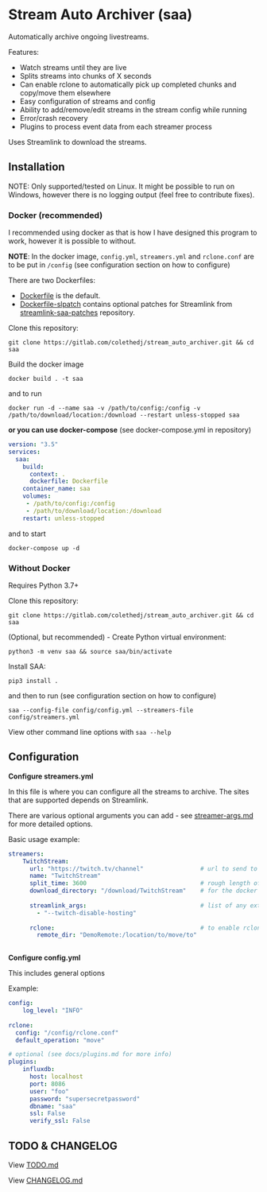 # Stream Auto Archiver (saa)

Automatically archive ongoing livestreams.

Features:
- Watch streams until they are live
- Splits streams into chunks of X seconds
- Can enable rclone to automatically pick up completed chunks and copy/move them elsewhere
- Easy configuration of streams and config
- Ability to add/remove/edit streams in the stream config while running
- Error/crash recovery
- Plugins to process event data from each streamer process


Uses Streamlink to download the streams. 


## Installation

NOTE: Only supported/tested on Linux. It might be possible to run on Windows, however there is no logging output (feel free to contribute fixes).

### Docker (recommended)

I recommended using docker as that is how I have designed this program to work, however it is possible to without.

**NOTE**: In the docker image, `config.yml`, `streamers.yml` and `rclone.conf` are to be put in `/config` (see configuration section on how to configure)

There are two Dockerfiles: 
 - [Dockerfile](Dockerfile) is the default. 
 - [Dockerfile-slpatch](Dockerfile-slpatch) contains optional patches for Streamlink from [streamlink-saa-patches](https://gitlab.com/colethedj/streamlink-saa-patches) repository.

Clone this repository:

    git clone https://gitlab.com/colethedj/stream_auto_archiver.git && cd saa
    
Build the docker image
    
    docker build . -t saa
  
and to run

    docker run -d --name saa -v /path/to/config:/config -v /path/to/download/location:/download --restart unless-stopped saa



**or you can use docker-compose**
(see docker-compose.yml in repository)


```yaml
version: "3.5"
services:
  saa:
    build:
      context: .
      dockerfile: Dockerfile
    container_name: saa
    volumes:
     - /path/to/config:/config
     - /path/to/download/location:/download
    restart: unless-stopped
```

and to start

    docker-compose up -d
    
    
### Without Docker

Requires Python 3.7+ 

Clone this repository:

    git clone https://gitlab.com/colethedj/stream_auto_archiver.git && cd saa

(Optional, but recommended) - Create Python virtual environment:

    python3 -m venv saa && source saa/bin/activate

Install SAA:

    pip3 install .

and then to run (see configuration section on how to configure)
    
    saa --config-file config/config.yml --streamers-file config/streamers.yml
  
View other command line options with `saa --help`

## Configuration
 
**Configure streamers.yml**

In this file is where you can configure all the streams to archive. 
The sites that are supported depends on Streamlink. 

There are various optional arguments you can add - see [streamer-args.md](docs/streamer-args.md) for more detailed options.

Basic usage example:
```yaml
streamers:
    TwitchStream:
      url: "https://twitch.tv/channel"                # url to send to Streamlink
      name: "TwitchStream" 
      split_time: 3600                                # rough length of each chunk in seconds
      download_directory: "/download/TwitchStream"    # for the docker container make sure this is /download
      
      streamlink_args:                                # list of any extra command line arguments to send to Streamlink
        - "--twitch-disable-hosting"
        
      rclone:                                         # to enable rclone to move completed chunks for this stream (optional)
        remote_dir: "DemoRemote:/location/to/move/to"
    
```

**Configure config.yml**

This includes general options

Example:
```yaml
config:
    log_level: "INFO"
    
rclone:
  config: "/config/rclone.conf"
  default_operation: "move"

# optional (see docs/plugins.md for more info)
plugins:
    influxdb:
      host: localhost
      port: 8086
      user: "foo"
      password: "supersecretpassword"
      dbname: "saa"
      ssl: False
      verify_ssl: False
```



## TODO & CHANGELOG

View [TODO.md](TODO.md)

View [CHANGELOG.md](CHANGELOG.md)



